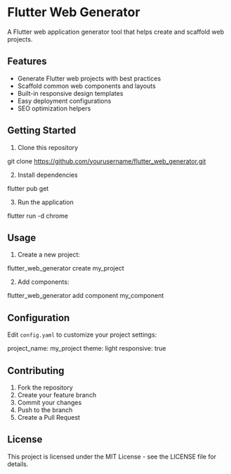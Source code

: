 # Flutter Web Generator

A Flutter web application generator tool that helps create and scaffold web projects.

## Features

- Generate Flutter web projects with best practices
- Scaffold common web components and layouts
- Built-in responsive design templates
- Easy deployment configurations
- SEO optimization helpers

## Getting Started

1. Clone this repository

git clone https://github.com/yourusername/flutter_web_generator.git


2. Install dependencies

flutter pub get


3. Run the application

flutter run -d chrome


## Usage

1. Create a new project:

flutter_web_generator create my_project


2. Add components:

flutter_web_generator add component my_component


## Configuration

Edit `config.yaml` to customize your project settings:

project_name: my_project
theme: light
responsive: true


## Contributing

1. Fork the repository
2. Create your feature branch
3. Commit your changes
4. Push to the branch
5. Create a Pull Request

## License

This project is licensed under the MIT License - see the LICENSE file for details.